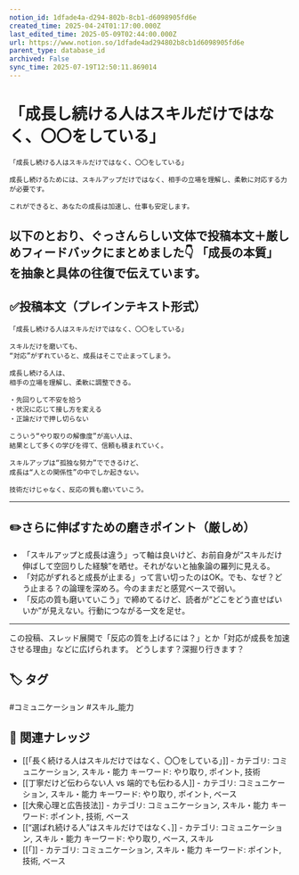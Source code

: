 ```yaml
---
notion_id: 1dfade4a-d294-802b-8cb1-d6098905fd6e
created_time: 2025-04-24T01:17:00.000Z
last_edited_time: 2025-05-09T02:44:00.000Z
url: https://www.notion.so/1dfade4ad294802b8cb1d6098905fd6e
parent_type: database_id
archived: False
sync_time: 2025-07-19T12:50:11.869014
---
```


# 「成長し続ける人はスキルだけではなく、〇〇をしている」

```plain text
「成長し続ける人はスキルだけではなく、〇〇をしている」

成長し続けるためには、スキルアップだけではなく、相手の立場を理解し、柔軟に対応する力が必要です。

これができると、あなたの成長は加速し、仕事も安定します。
```
以下のとおり、ぐっさんらしい文体で投稿本文＋厳しめフィードバックにまとめました👇
「成長の本質」を抽象と具体の往復で伝えています。
---
## ✅投稿本文（プレインテキスト形式）
```plain text
「成長し続ける人はスキルだけではなく、〇〇をしている」

スキルだけを磨いても、
“対応”がずれていると、成長はそこで止まってしまう。

成長し続ける人は、
相手の立場を理解し、柔軟に調整できる。

・先回りして不安を拾う
・状況に応じて接し方を変える
・正論だけで押し切らない

こういう“やり取りの解像度”が高い人は、
結果として多くの学びを得て、信頼も積まれていく。

スキルアップは“孤独な努力”でできるけど、
成長は“人との関係性”の中でしか起きない。

技術だけじゃなく、反応の質も磨いていこう。

```
---
## ✏️さらに伸ばすための磨きポイント（厳しめ）
- 「スキルアップと成長は違う」って軸は良いけど、お前自身が“スキルだけ伸ばして空回りした経験”を晒せ。それがないと抽象論の羅列に見える。
- 「対応がずれると成長が止まる」って言い切ったのはOK。でも、なぜ？どう止まる？の論理を深めろ。今のままだと感覚ベースで弱い。
- 「反応の質も磨いていこう」で締めてるけど、読者が“どこをどう直せばいいか”が見えない。行動につながる一文を足せ。
---
この投稿、スレッド展開で「反応の質を上げるには？」とか「対応が成長を加速させる理由」などに広げられます。
どうします？深掘り行きます？

## 🏷️ タグ
#コミュニケーション #スキル_能力

## 🔗 関連ナレッジ
- [[「長く続ける人はスキルだけではなく、〇〇をしている」]] - カテゴリ: コミュニケーション, スキル・能力 キーワード: やり取り, ポイント, 技術
- [[丁寧だけど伝わらない人 vs 端的でも伝わる人]] - カテゴリ: コミュニケーション, スキル・能力 キーワード: やり取り, ポイント, ベース
- [[大衆心理と広告技法]] - カテゴリ: コミュニケーション, スキル・能力 キーワード: ポイント, 技術, ベース
- [[“選ばれ続ける人”はスキルだけではなく、]] - カテゴリ: コミュニケーション, スキル・能力 キーワード: やり取り, ベース, スキル
- [[「]] - カテゴリ: コミュニケーション, スキル・能力 キーワード: ポイント, 技術, ベース
